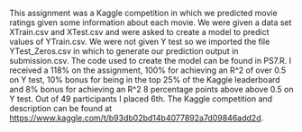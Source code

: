This assignment was a Kaggle competition in which we predicted movie ratings given some information about each movie. We were given a data set XTrain.csv and XTest.csv and were asked to create a model to predict values of YTrain.csv. We were not given Y test so we imported the file YTest_Zeros.csv in which to generate our prediction output in submission.csv. The code used to create the model can be found in PS7.R.  I received a 118% on the assignment, 100% for achieving an R^2 of over 0.5 on Y test, 10% bonus for being in the top 25% of the Kaggle leaderboard and 8% bonus for achieving an R^2 8 percentage points above above 0.5 on Y test. Out of 49 participants I placed 6th. The Kaggle competition and description can be found at https://www.kaggle.com/t/b93db02bd14b4077892a7d09846add2d.
